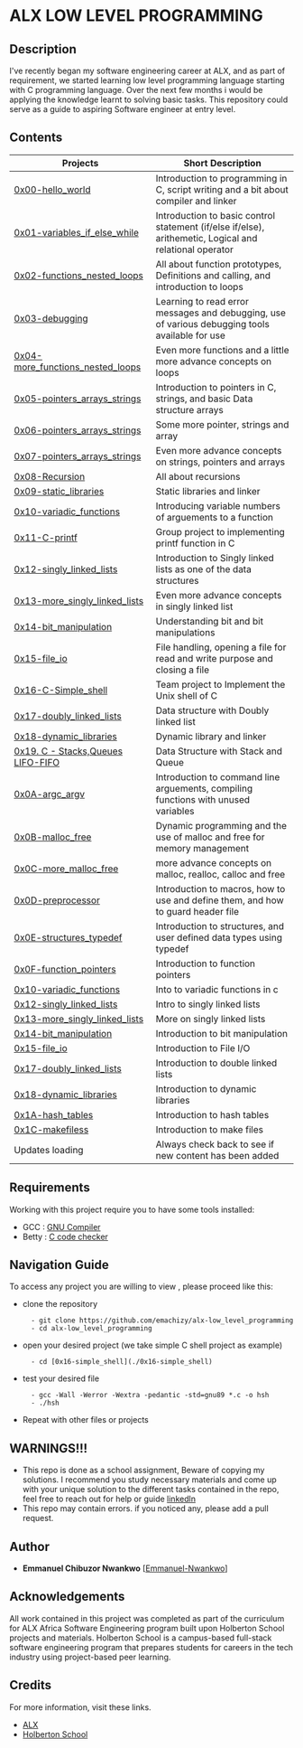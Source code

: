 # ALX LOW LEVEL PROGRAMMING

## Description
I've recently began my software engineering career at ALX, and as part of requirement, we started learning low level programming language starting with C programming language. Over the next few months i would be applying the knowledge learnt to solving basic tasks. This repository could serve as a guide to aspiring Software engineer at entry level.


## Contents

| Projects | Short Description |
| -------- | ----------------- |
| [0x00-hello_world](0x00-hello_world) | Introduction to programming in C, script writing and a bit about compiler and linker |
| [0x01-variables_if_else_while](0x01-variables_if_else_while) | Introduction to basic control statement (if/else if/else), arithemetic, Logical and relational operator |
| [0x02-functions_nested_loops](0x02-functions_nested_loops) | All about function prototypes, Definitions and calling, and introduction to loops |
| [0x03-debugging](0x03-debugging) | Learning to read error messages and debugging, use of various debugging tools available for use |
| [0x04-more_functions_nested_loops](0x04-more_functions_nested_loops) | Even more functions and a little more advance concepts on loops |
| [0x05-pointers_arrays_strings](0x05-pointers_arrays_strings) | Introduction to pointers in C, strings, and basic Data structure arrays |
| [0x06-pointers_arrays_strings](0x06-pointers_arrays_strings) | Some more pointer, strings and array |
| [0x07-pointers_arrays_strings](0x07-pointers_arrays_strings) | Even more advance concepts on strings, pointers and arrays |
| [0x08-Recursion](0x08-recursion) | All about recursions |
| [0x09-static_libraries](0x09-static_libraries) | Static libraries and linker |
| [0x10-variadic_functions](0x10-variadic_functions) | Introducing variable numbers of arguements to a function |
| [0x11-C-printf](https://github.com/Sanctus-Peter/printf) | Group project to implementing printf function in C |
| [0x12-singly_linked_lists](0x12-singly_linked_lists) | Introduction to Singly linked lists as one of the data structures |
| [0x13-more_singly_linked_lists](0x13-more_singly_linked_lists) | Even more advance concepts in singly linked list |
| [0x14-bit_manipulation](0x14-bit_manipulation) | Understanding bit and bit manipulations |
| [0x15-file_io](0x15-file_io) | File handling, opening a file for read and write purpose and closing a file |
| [0x16-C-Simple_shell](https://github.com/mamt4real/simple_shell) | Team project to Implement the Unix shell of C |
| [0x17-doubly_linked_lists](0x17-doubly_linked_lists) | Data structure with Doubly linked list |
| [0x18-dynamic_libraries](0x18-dynamic_libraries) | Dynamic library and linker |
| [0x19. C - Stacks,Queues LIFO-FIFO](./0x19-stacks_queues_lifo_fifo) | Data Structure with Stack and Queue |
| [0x0A-argc_argv](0x0A-argc_argv) | Introduction to command line arguements, compiling functions with unused variables |
| [0x0B-malloc_free](0x0B-malloc_free) | Dynamic programming and the use of malloc and free for memory management |
| [0x0C-more_malloc_free](0x0C-more_malloc_free) | more advance concepts on malloc, realloc, calloc and free |
| [0x0D-preprocessor](0x0D-preprocessor) | Introduction to macros, how to use and define them, and how to guard header file |
| [0x0E-structures_typedef](0x0E-structures_typedef) | Introduction to structures, and user defined data types using typedef |
| [0x0F-function_pointers](0x0F-function_pointers) | Introduction to function pointers |
| [0x10-variadic_functions](0x0f-variadic_functions) | Into to variadic functions in c |
| [0x12-singly_linked_lists](0x12-singly_linked_lists) | Intro to singly linked lists |
| [0x13-more_singly_linked_lists](0x13-singly_linked_lists) | More on singly linked lists |
| [0x14-bit_manipulation](0x14-bit_manipulation) | Introduction to bit manipulation |
| [0x15-file_io](0x15-file_io) | Introduction to File I/O |
| [0x17-doubly_linked_lists](0x17-doubly_linked_lists) | Introduction to double linked lists |
| [0x18-dynamic_libraries](0x18-dynamic_libraries) | Introduction to dynamic libraries |
| [0x1A-hash_tables](0x1A-hash_tables) | Introduction to hash tables |
| [0x1C-makefiless](0x1C-makefiles) | Introduction to make files |
| Updates loading | Always check back to see if new content has been added |


## Requirements

Working with this project require you to have some tools installed:
* GCC : [GNU Compiler](https://gcc.gnu.org/)
* Betty  : [C code checker](https://github.com/holbertonschool/Betty.git)


## Navigation Guide

To access any project you are willing to view , please proceed like this:

* clone the repository


        - git clone https://github.com/emachizy/alx-low_level_programming
        - cd alx-low_level_programming


* open your desired project (we take simple C shell  project as example)



        - cd [0x16-simple_shell](./0x16-simple_shell)


* test your desired file


        - gcc -Wall -Werror -Wextra -pedantic -std=gnu89 *.c -o hsh
        - ./hsh

* Repeat with other files or projects

## WARNINGS!!!

* This repo is done as a school assignment, Beware of copying my solutions. I recommend you study necessary materials and come up with your unique solution to the different tasks contained in the repo, feel free to reach out for help or guide [linkedln](https://www.linkedin.com/in/emmanuel-nwankwo/)
* This repo may contain errors. if you noticed any, please add a pull request.

## Author

* **Emmanuel Chibuzor Nwankwo** [[Emmanuel-Nwankwo](https://www.linkedin.com/in/emmanuel-nwankwo/)]

## Acknowledgements

All work contained in this project was completed as part of the curriculum for ALX Africa Software Engineering program built upon Holberton School projects and materials. Holberton School is a campus-based full-stack software engineering program that prepares students for careers in the tech industry using project-based peer learning. 


## Credits 
For more information, visit these links.

* [ALX ](https://www.alxafrica.com/)
* [Holberton School](https://www.holbertonschool.com/)
